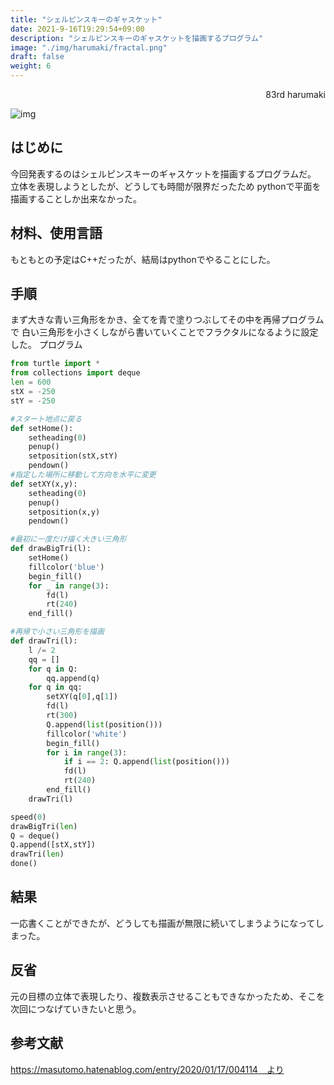 ```yaml
---
title: "シェルピンスキーのギャスケット"
date: 2021-9-16T19:29:54+09:00
description: "シェルピンスキーのギャスケットを描画するプログラム"
image: "./img/harumaki/fractal.png"
draft: false
weight: 6
---
```


<div align="right">83rd harumaki</div>

![img](./../../img/harumaki/fractal.png)

## はじめに
今回発表するのはシェルピンスキーのギャスケットを描画するプログラムだ。
立体を表現しようとしたが、どうしても時間が限界だったため
pythonで平面を描画することしか出来なかった。

## 材料、使用言語
もともとの予定はC++だったが、結局はpythonでやることにした。

## 手順
まず大きな青い三角形をかき、全てを青で塗りつぶしてその中を再帰プログラムで
白い三角形を小さくしながら書いていくことでフラクタルになるように設定した。
プログラム

```python
from turtle import *
from collections import deque
len = 600
stX = -250
stY = -250

#スタート地点に戻る
def setHome():
    setheading(0)
    penup()
    setposition(stX,stY)
    pendown()
#指定した場所に移動して方向を水平に変更
def setXY(x,y):
    setheading(0)
    penup()
    setposition(x,y)
    pendown()

#最初に一度だけ描く大きい三角形
def drawBigTri(l):
    setHome()
    fillcolor('blue')
    begin_fill()
    for _ in range(3):
        fd(l)
        rt(240)
    end_fill()

#再帰で小さい三角形を描画
def drawTri(l):
    l /= 2
    qq = []
    for q in Q:
        qq.append(q)
    for q in qq:
        setXY(q[0],q[1])
        fd(l)
        rt(300)
        Q.append(list(position()))
        fillcolor('white')
        begin_fill()
        for i in range(3):
            if i == 2: Q.append(list(position()))
            fd(l)
            rt(240)
        end_fill()
    drawTri(l)

speed(0)
drawBigTri(len)
Q = deque()
Q.append([stX,stY])
drawTri(len)
done()
```


## 結果
一応書くことができたが、どうしても描画が無限に続いてしまうようになってしまった。

## 反省
元の目標の立体で表現したり、複数表示させることもできなかったため、そこを次回につなげていきたいと思う。

## 参考文献
https://masutomo.hatenablog.com/entry/2020/01/17/004114　より
